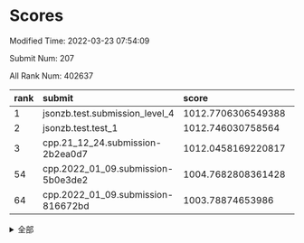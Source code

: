 # Scores

Modified Time: 2022-03-23 07:54:09

Submit Num: 207

All Rank Num: 402637

| rank |               submit               |       score        |       sigma        | pk_num |
| :--- | :--------------------------------- | :----------------- | :----------------- | :----- |
| 1    | jsonzb.test.submission_level_4     | 1012.7706306549388 | 0.8052419282251617 | 7787   |
| 2    | jsonzb.test.test_1                 | 1012.746030758564  | 0.8023748432313738 | 7782   |
| 3    | cpp.21_12_24.submission-2b2ea0d7   | 1012.0458169220817 | 0.7904865535899499 | 7780   |
| 54   | cpp.2022_01_09.submission-5b0e3de2 | 1004.7682808361428 | 0.7119267625997173 | 7782   |
| 64   | cpp.2022_01_09.submission-816672bd | 1003.78874653986   | 0.7106969377112478 | 7782   |


<details>
<summary>全部</summary>

| rank |                 submit                 |       score        |       sigma        | pk_num |
| :--- | :------------------------------------- | :----------------- | :----------------- | :----- |
| 1    | jsonzb.test.submission_level_4         | 1012.7706306549388 | 0.8052419282251617 | 7787   |
| 2    | jsonzb.test.test_1                     | 1012.746030758564  | 0.8023748432313738 | 7782   |
| 3    | cpp.21_12_24.submission-2b2ea0d7       | 1012.0458169220817 | 0.7904865535899499 | 7780   |
| 4    | gobigger.level_3.submission_level_3_4  | 1011.6036299317677 | 0.7672181017786979 | 7783   |
| 5    | gobigger.level_3.submission_level_3_30 | 1011.1528737748289 | 0.7519274187662255 | 7782   |
| 6    | gobigger.level_3.submission_level_3_24 | 1011.1320917120469 | 0.782467518560565  | 7780   |
| 7    | gobigger.level_3.submission_level_3_34 | 1011.0892154995557 | 0.7713067928442517 | 7778   |
| 8    | gobigger.level_3.submission_level_3_1  | 1011.037894772274  | 0.7619906263836392 | 7776   |
| 9    | gobigger.level_3.submission_level_3_5  | 1010.7655585176332 | 0.7698830687464973 | 7779   |
| 10   | gobigger.level_3.submission_level_3_43 | 1010.7622267310097 | 0.7842425005825188 | 7786   |
| 11   | gobigger.level_3.submission_level_3_29 | 1010.6769884107052 | 0.7617769499118687 | 7783   |
| 12   | gobigger.level_3.submission_level_3_3  | 1010.6284666553792 | 0.7690470854109885 | 7779   |
| 13   | gobigger.level_3.submission_level_3_25 | 1010.6189194293393 | 0.7652978635611657 | 7784   |
| 14   | gobigger.level_3.submission_level_3_36 | 1010.6146791894816 | 0.7488898822366507 | 7779   |
| 15   | gobigger.level_3.submission_level_3_14 | 1010.5979065611989 | 0.7486857887176456 | 7775   |
| 16   | gobigger.level_3.submission_level_3_42 | 1010.5554768736174 | 0.7452253147312283 | 7775   |
| 17   | gobigger.level_3.submission_level_3_16 | 1010.4858455755447 | 0.7567941192899578 | 7775   |
| 18   | gobigger.level_3.submission_level_3_0  | 1010.4656263858386 | 0.7643487743935157 | 7780   |
| 19   | gobigger.level_3.submission_level_3_45 | 1010.3633632835508 | 0.7549735831209272 | 7781   |
| 20   | gobigger.level_3.submission_level_3_48 | 1010.355799758742  | 0.7686018052808862 | 7777   |
| 21   | gobigger.level_3.submission_level_3_27 | 1010.264285886166  | 0.7424912722324285 | 7775   |
| 22   | gobigger.level_3.submission_level_3_32 | 1010.2186006632801 | 0.756320142101209  | 7776   |
| 23   | gobigger.level_3.submission_level_3_46 | 1010.1827739245186 | 0.7623701274114107 | 7785   |
| 24   | gobigger.level_3.submission_level_3_19 | 1010.1211451219774 | 0.7672741183826377 | 7774   |
| 25   | gobigger.level_3.submission_level_3_15 | 1010.1131771457825 | 0.7635305062869927 | 7784   |
| 26   | gobigger.level_3.submission_level_3_11 | 1010.1103411576429 | 0.7769006673231486 | 7771   |
| 27   | gobigger.level_3.submission_level_3_49 | 1010.0741952276687 | 0.7472966278888103 | 7783   |
| 28   | gobigger.level_3.submission_level_3_12 | 1009.9915765296275 | 0.7504397165573234 | 7783   |
| 29   | gobigger.level_3.submission_level_3_10 | 1009.9759544113224 | 0.7537842959863236 | 7781   |
| 30   | gobigger.level_3.submission_level_3_23 | 1009.9660893963353 | 0.7302454496532389 | 7783   |
| 31   | gobigger.level_3.submission_level_3_28 | 1009.9307479542305 | 0.7434533639779173 | 7785   |
| 32   | gobigger.level_3.submission_level_3_37 | 1009.9272059403384 | 0.7782856050244951 | 7779   |
| 33   | gobigger.level_3.submission_level_3_33 | 1009.859879878896  | 0.7683560575541823 | 7780   |
| 34   | gobigger.level_3.submission_level_3_39 | 1009.8420437541932 | 0.7640751971513536 | 7779   |
| 35   | gobigger.level_3.submission_level_3_9  | 1009.8273334332541 | 0.7820106920945578 | 7780   |
| 36   | gobigger.level_3.submission_level_3_35 | 1009.8262935026693 | 0.743708699365881  | 7781   |
| 37   | gobigger.level_3.submission_level_3_20 | 1009.7886637742623 | 0.7655403087051555 | 7779   |
| 38   | gobigger.level_3.submission_level_3_40 | 1009.7694752423765 | 0.7698407936512041 | 7783   |
| 39   | gobigger.level_3.submission_level_3_41 | 1009.7390151362205 | 0.7443386279783208 | 7780   |
| 40   | gobigger.level_3.submission_level_3_6  | 1009.6578603984645 | 0.7427975254656539 | 7784   |
| 41   | gobigger.level_3.submission_level_3_44 | 1009.5990943260787 | 0.7682115658681342 | 7784   |
| 42   | gobigger.level_3.submission_level_3_22 | 1009.552175082946  | 0.7568764738021538 | 7777   |
| 43   | gobigger.level_3.submission_level_3_47 | 1009.4119269907495 | 0.7556137282686627 | 7783   |
| 44   | gobigger.level_3.submission_level_3_21 | 1009.3582237731014 | 0.7519078506411819 | 7780   |
| 45   | gobigger.level_3.submission_level_3_18 | 1009.2079316466007 | 0.7568754336126873 | 7780   |
| 46   | gobigger.level_3.submission_level_3_31 | 1009.1207396593996 | 0.730413146617703  | 7786   |
| 47   | gobigger.level_3.submission_level_3_7  | 1009.050645205416  | 0.7512574246007043 | 7784   |
| 48   | gobigger.level_3.submission_level_3_26 | 1009.0373284443467 | 0.7401912158067683 | 7780   |
| 49   | gobigger.level_3.submission_level_3_2  | 1009.011063793089  | 0.7487281419154613 | 7782   |
| 50   | gobigger.level_3.submission_level_3_38 | 1008.9866805576078 | 0.7349431619851827 | 7781   |
| 51   | gobigger.level_3.submission_level_3_17 | 1008.9541511962957 | 0.7544653945938508 | 7783   |
| 52   | gobigger.level_3.submission_level_3_13 | 1008.7667921748946 | 0.7506417557890813 | 7780   |
| 53   | gobigger.level_3.submission_level_3_8  | 1008.5426855590629 | 0.7647447965535282 | 7778   |
| 54   | cpp.2022_01_09.submission-5b0e3de2     | 1004.7682808361428 | 0.7119267625997173 | 7782   |
| 55   | gobigger.level_1.submission_level_1_26 | 1004.5465657031258 | 0.7219240680761692 | 7781   |
| 56   | gobigger.level_1.submission_level_1_12 | 1004.5104321666403 | 0.7299991903996872 | 7775   |
| 57   | gobigger.level_1.submission_level_1_19 | 1004.4905916262607 | 0.7178322625152647 | 7788   |
| 58   | gobigger.level_1.submission_level_1_43 | 1004.28957879692   | 0.7289182024391582 | 7780   |
| 59   | gobigger.level_1.submission_level_1_35 | 1004.2578680670509 | 0.7243172503803081 | 7783   |
| 60   | gobigger.level_1.submission_level_1_30 | 1004.1823139627332 | 0.7260933617801406 | 7782   |
| 61   | gobigger.level_1.submission_level_1_44 | 1004.1359008854972 | 0.7373492726851062 | 7780   |
| 62   | gobigger.level_1.submission_level_1_42 | 1003.9548552941822 | 0.7184116958497463 | 7780   |
| 63   | gobigger.level_1.submission_level_1_45 | 1003.9345685932266 | 0.7102845735315642 | 7781   |
| 64   | cpp.2022_01_09.submission-816672bd     | 1003.78874653986   | 0.7106969377112478 | 7782   |
| 65   | gobigger.level_1.submission_level_1_7  | 1003.7700627026915 | 0.7141848864139779 | 7778   |
| 66   | gobigger.level_1.submission_level_1_23 | 1003.7522405827307 | 0.7094744837628374 | 7779   |
| 67   | gobigger.level_1.submission_level_1_1  | 1003.7309686276636 | 0.7188382858274494 | 7781   |
| 68   | gobigger.level_1.submission_level_1_41 | 1003.7206926860907 | 0.7119164355598591 | 7776   |
| 69   | gobigger.level_1.submission_level_1_3  | 1003.5895793873805 | 0.7091125218189355 | 7783   |
| 70   | gobigger.level_1.submission_level_1_9  | 1003.5801239797817 | 0.7055091847112211 | 7783   |
| 71   | gobigger.level_1.submission_level_1_20 | 1003.5752724322077 | 0.7177890891413851 | 7783   |
| 72   | gobigger.level_1.submission_level_1_18 | 1003.558318621577  | 0.7125497921622568 | 7782   |
| 73   | gobigger.level_1.submission_level_1_38 | 1003.5254918907015 | 0.7213436848060693 | 7777   |
| 74   | gobigger.level_1.submission_level_1_29 | 1003.5224296321031 | 0.7199038007601108 | 7784   |
| 75   | gobigger.level_1.submission_level_1_49 | 1003.3886998085526 | 0.7105880770373079 | 7784   |
| 76   | gobigger.level_1.submission_level_1_33 | 1003.3859623252283 | 0.7083554285389067 | 7783   |
| 77   | gobigger.level_1.submission_level_1_32 | 1003.3670371655064 | 0.7262481440039723 | 7778   |
| 78   | gobigger.level_1.submission_level_1_0  | 1003.3501571809765 | 0.7123800069863752 | 7778   |
| 79   | gobigger.level_1.submission_level_1_4  | 1003.3472144115565 | 0.7043182953936211 | 7781   |
| 80   | gobigger.level_1.submission_level_1_8  | 1003.2678783221006 | 0.7017850070628247 | 7778   |
| 81   | gobigger.level_1.submission_level_1_15 | 1003.2346358265032 | 0.7256679224844033 | 7783   |
| 82   | gobigger.level_1.submission_level_1_2  | 1003.2303696435137 | 0.7141690972308983 | 7785   |
| 83   | gobigger.level_1.submission_level_1_34 | 1003.2106123092144 | 0.7319405227053156 | 7780   |
| 84   | gobigger.level_1.submission_level_1_47 | 1003.1663464008977 | 0.7253783936053233 | 7781   |
| 85   | gobigger.level_1.submission_level_1_14 | 1003.1445991920349 | 0.709700924888453  | 7784   |
| 86   | gobigger.level_1.submission_level_1_27 | 1003.066730894278  | 0.7250974292320064 | 7784   |
| 87   | gobigger.level_1.submission_level_1_5  | 1003.0561693900669 | 0.7191416939051637 | 7778   |
| 88   | gobigger.level_1.submission_level_1_40 | 1003.0391414952252 | 0.7154964443029904 | 7777   |
| 89   | gobigger.level_1.submission_level_1_48 | 1002.9303130311041 | 0.7041273469709607 | 7782   |
| 90   | gobigger.level_1.submission_level_1_22 | 1002.9214504602718 | 0.7206109850790764 | 7780   |
| 91   | gobigger.level_1.submission_level_1_37 | 1002.855987491086  | 0.7219864845877907 | 7785   |
| 92   | gobigger.level_1.submission_level_1_10 | 1002.847856187936  | 0.7144038289191333 | 7782   |
| 93   | gobigger.level_1.submission_level_1_36 | 1002.8208236515483 | 0.7132332761204148 | 7782   |
| 94   | gobigger.level_1.submission_level_1_17 | 1002.7615762504215 | 0.7153075010296754 | 7782   |
| 95   | gobigger.level_1.submission_level_1_21 | 1002.7374911107332 | 0.7210327579783211 | 7781   |
| 96   | gobigger.level_1.submission_level_1_39 | 1002.687487798941  | 0.7124968956230822 | 7781   |
| 97   | gobigger.level_1.submission_level_1_11 | 1002.6488977033596 | 0.7091118358790875 | 7779   |
| 98   | gobigger.level_1.submission_level_1_28 | 1002.6447275706572 | 0.710827903262198  | 7779   |
| 99   | gobigger.level_1.submission_level_1_13 | 1002.5243022155875 | 0.7172887123680814 | 7780   |
| 100  | gobigger.level_1.submission_level_1_25 | 1002.4225269468625 | 0.7151276095558361 | 7784   |
| 101  | gobigger.level_1.submission_level_1_16 | 1002.1951030906164 | 0.7076048145949446 | 7781   |
| 102  | gobigger.level_1.submission_level_1_24 | 1002.1911635422967 | 0.7064790763662099 | 7780   |
| 103  | gobigger.level_1.submission_level_1_46 | 1002.0058122130146 | 0.710306944942309  | 7776   |
| 104  | gobigger.level_1.submission_level_1_31 | 1001.9152464461471 | 0.7059917542217508 | 7778   |
| 105  | gobigger.level_1.submission_level_1_6  | 1001.8855626981881 | 0.7025341924972469 | 7780   |
| 106  | gobigger.random.submission_random_15   | 997.6678187995251  | 0.7249009551385227 | 7774   |
| 107  | gobigger.random.submission_random_28   | 996.9684930352234  | 0.7200357961522297 | 7783   |
| 108  | gobigger.random.submission_random_2    | 996.8915303710553  | 0.7191621864489876 | 7778   |
| 109  | gobigger.random.submission_random_47   | 996.83059861315    | 0.6974033716261674 | 7778   |
| 110  | gobigger.random.submission_random_40   | 996.8088854891298  | 0.7204752755870977 | 7783   |
| 111  | gobigger.random.submission_random_27   | 996.7812669493039  | 0.7218808651118888 | 7782   |
| 112  | gobigger.random.submission_random_22   | 996.7329564932819  | 0.7087215294167902 | 7774   |
| 113  | gobigger.random.submission_random_21   | 996.7123138930289  | 0.7144406927288734 | 7773   |
| 114  | gobigger.random.submission_random_45   | 996.7109221754217  | 0.7097214005188326 | 7782   |
| 115  | gobigger.random.submission_random_32   | 996.6726544552548  | 0.7161491112000726 | 7779   |
| 116  | gobigger.random.submission_random_24   | 996.6502875373825  | 0.7090330657484135 | 7780   |
| 117  | gobigger.random.submission_random_19   | 996.6477842401728  | 0.7077903560312895 | 7780   |
| 118  | gobigger.random.submission_random_3    | 996.5815381707479  | 0.7139202751342925 | 7782   |
| 119  | gobigger.random.submission_random_29   | 996.5398982620072  | 0.7092741131919412 | 7787   |
| 120  | gobigger.random.submission_random_17   | 996.4387452516406  | 0.7086088723799543 | 7783   |
| 121  | gobigger.random.submission_random_0    | 996.4031953312575  | 0.7108046095424486 | 7781   |
| 122  | gobigger.random.submission_random_31   | 996.4030102033206  | 0.7086482890187185 | 7775   |
| 123  | gobigger.random.submission_random_25   | 996.3982999889034  | 0.7008920869615428 | 7773   |
| 124  | gobigger.random.submission_random_26   | 996.385756921      | 0.7111399118621495 | 7780   |
| 125  | gobigger.random.submission_random_1    | 996.3765401659451  | 0.6921864498879353 | 7779   |
| 126  | gobigger.random.submission_random_12   | 996.3456355427483  | 0.7185732196904537 | 7781   |
| 127  | gobigger.random.submission_random_20   | 996.2930772164905  | 0.7093432308867058 | 7780   |
| 128  | gobigger.random.submission_random_5    | 996.2485978670675  | 0.7083119758584306 | 7783   |
| 129  | gobigger.random.submission_random_7    | 996.1413563511846  | 0.7112341769846707 | 7778   |
| 130  | gobigger.random.submission_random_33   | 996.1372326164079  | 0.7036855117869085 | 7778   |
| 131  | gobigger.random.submission_random_11   | 996.1319494964976  | 0.7156729353714637 | 7782   |
| 132  | gobigger.random.submission_random_6    | 996.1036429858322  | 0.7228376761401105 | 7780   |
| 133  | gobigger.random.submission_random_42   | 996.0515965794666  | 0.7074324564842348 | 7784   |
| 134  | gobigger.random.submission_random_44   | 996.0383565726338  | 0.7083475977069733 | 7784   |
| 135  | gobigger.random.submission_random_41   | 996.0379602204345  | 0.7151816583757832 | 7781   |
| 136  | gobigger.random.submission_random_10   | 996.0363270120873  | 0.711653724936463  | 7778   |
| 137  | gobigger.random.submission_random_23   | 995.9786183148526  | 0.7127600391501051 | 7782   |
| 138  | gobigger.random.submission_random_14   | 995.9321793805543  | 0.7099019056135851 | 7780   |
| 139  | gobigger.random.submission_random_4    | 995.9146298865356  | 0.7194225742735931 | 7783   |
| 140  | gobigger.random.submission_random_43   | 995.8988169216225  | 0.7202867400533423 | 7779   |
| 141  | gobigger.random.submission_random_49   | 995.8160536922027  | 0.706294916727766  | 7782   |
| 142  | gobigger.random.submission_random_48   | 995.8078655812267  | 0.7157525383085823 | 7778   |
| 143  | gobigger.random.submission_random_36   | 995.7882285722036  | 0.7118786636448843 | 7777   |
| 144  | gobigger.random.submission_random_16   | 995.7586031882611  | 0.7278354630225513 | 7783   |
| 145  | gobigger.random.submission_random_9    | 995.6625328206509  | 0.7116466558552742 | 7781   |
| 146  | gobigger.random.submission_random_18   | 995.6423160314856  | 0.7091261296581635 | 7781   |
| 147  | gobigger.random.submission_random_38   | 995.5886293240194  | 0.7123167147426973 | 7778   |
| 148  | gobigger.random.submission_random_13   | 995.4770753564296  | 0.7130453631938527 | 7781   |
| 149  | gobigger.random.submission_random_8    | 995.430599493578   | 0.7246403048319735 | 7777   |
| 150  | gobigger.random.submission_random_35   | 995.3528507656099  | 0.7265434193471775 | 7776   |
| 151  | gobigger.random.submission_random_37   | 995.2052849177167  | 0.7137965656987376 | 7782   |
| 152  | gobigger.random.submission_random_39   | 995.0876174744811  | 0.7030297574540629 | 7775   |
| 153  | gobigger.random.submission_random_46   | 994.824200825448   | 0.7197365478053325 | 7786   |
| 154  | gobigger.random.submission_random_34   | 994.8092309305088  | 0.7163819998712715 | 7779   |
| 155  | gobigger.random.submission_random_30   | 994.5541748019477  | 0.7287199677489481 | 7783   |
| 156  | gobigger.level_2.submission_level_2_35 | 993.9942832481531  | 0.731176818185558  | 7780   |
| 157  | gobigger.level_2.submission_level_2_0  | 993.7695274163071  | 0.7275293366960938 | 7783   |
| 158  | gobigger.level_2.submission_level_2_3  | 993.7415876193057  | 0.736227889334278  | 7781   |
| 159  | gobigger.level_2.submission_level_2_2  | 993.6887417912446  | 0.7223267425149743 | 7783   |
| 160  | gobigger.level_2.submission_level_2_13 | 993.6575864659972  | 0.7339617653894632 | 7780   |
| 161  | gobigger.level_2.submission_level_2_44 | 993.5316759687817  | 0.7296783708151791 | 7774   |
| 162  | gobigger.level_2.submission_level_2_12 | 993.4386356003505  | 0.7250497250103238 | 7783   |
| 163  | gobigger.level_2.submission_level_2_23 | 993.1708755688423  | 0.7301107909546958 | 7773   |
| 164  | gobigger.level_2.submission_level_2_7  | 993.1594124915547  | 0.7436913132404412 | 7777   |
| 165  | gobigger.level_2.submission_level_2_41 | 993.1544192201428  | 0.7398399738160603 | 7782   |
| 166  | gobigger.level_2.submission_level_2_16 | 992.9158755912941  | 0.752487000121558  | 7776   |
| 167  | gobigger.level_2.submission_level_2_33 | 992.7680262774106  | 0.7553746039577934 | 7780   |
| 168  | gobigger.level_2.submission_level_2_49 | 992.7503137253096  | 0.7455689844582543 | 7781   |
| 169  | gobigger.level_2.submission_level_2_19 | 992.6762499141886  | 0.7474128765111338 | 7780   |
| 170  | gobigger.level_2.submission_level_2_27 | 992.464620093882   | 0.7418032126310722 | 7778   |
| 171  | gobigger.level_2.submission_level_2_14 | 992.4191536710185  | 0.7475264766431998 | 7780   |
| 172  | gobigger.level_2.submission_level_2_38 | 992.3746284052913  | 0.7221705607150957 | 7785   |
| 173  | gobigger.level_2.submission_level_2_45 | 992.3253742514032  | 0.7398142749929542 | 7781   |
| 174  | gobigger.level_2.submission_level_2_32 | 992.3246693154709  | 0.7374235608064112 | 7782   |
| 175  | gobigger.level_2.submission_level_2_1  | 992.2041023313622  | 0.7435978969291231 | 7783   |
| 176  | gobigger.level_2.submission_level_2_15 | 992.0865125907804  | 0.7495456973288951 | 7781   |
| 177  | gobigger.level_2.submission_level_2_4  | 991.9838935686287  | 0.7482379140748646 | 7778   |
| 178  | gobigger.level_2.submission_level_2_21 | 991.9769247022658  | 0.7411613467997362 | 7780   |
| 179  | gobigger.level_2.submission_level_2_10 | 991.9358899840419  | 0.7418040876539259 | 7779   |
| 180  | gobigger.level_2.submission_level_2_9  | 991.9293874704285  | 0.7342843255788806 | 7781   |
| 181  | gobigger.level_2.submission_level_2_22 | 991.8747089343509  | 0.7450168574560102 | 7784   |
| 182  | gobigger.level_2.submission_level_2_18 | 991.8456641499561  | 0.7570380551010931 | 7784   |
| 183  | gobigger.level_2.submission_level_2_20 | 991.8394685796814  | 0.7417702271307435 | 7776   |
| 184  | gobigger.level_2.submission_level_2_28 | 991.7924643279849  | 0.7599062571579225 | 7779   |
| 185  | gobigger.level_2.submission_level_2_48 | 991.6193190844739  | 0.7300929278465227 | 7781   |
| 186  | gobigger.level_2.submission_level_2_46 | 991.6071748779065  | 0.768243452999133  | 7783   |
| 187  | gobigger.level_2.submission_level_2_47 | 991.5915606502826  | 0.7566050286504518 | 7780   |
| 188  | gobigger.level_2.submission_level_2_26 | 991.532664339697   | 0.7421282659737473 | 7777   |
| 189  | gobigger.level_2.submission_level_2_30 | 991.4311182882909  | 0.7445277116645237 | 7787   |
| 190  | gobigger.level_2.submission_level_2_31 | 991.4274046439118  | 0.7387921486538277 | 7784   |
| 191  | gobigger.level_2.submission_level_2_25 | 991.3614340607803  | 0.7556159631089089 | 7784   |
| 192  | gobigger.level_2.submission_level_2_36 | 991.3127561819385  | 0.7505707665107434 | 7782   |
| 193  | gobigger.level_2.submission_level_2_8  | 991.2578408034426  | 0.770076094013137  | 7779   |
| 194  | gobigger.level_2.submission_level_2_24 | 991.2257228508354  | 0.7624195282353899 | 7778   |
| 195  | gobigger.level_2.submission_level_2_17 | 991.2239672306755  | 0.7443074042680037 | 7778   |
| 196  | gobigger.level_2.submission_level_2_42 | 991.1860052321313  | 0.750711780573003  | 7777   |
| 197  | gobigger.level_2.submission_level_2_29 | 991.0787961815828  | 0.7542632860715535 | 7775   |
| 198  | gobigger.level_2.submission_level_2_6  | 991.0693335931059  | 0.7404898826187659 | 7781   |
| 199  | gobigger.level_2.submission_level_2_39 | 991.0568568406654  | 0.7419454426750659 | 7785   |
| 200  | gobigger.level_2.submission_level_2_37 | 990.924628965649   | 0.7346587822164372 | 7784   |
| 201  | gobigger.level_2.submission_level_2_5  | 990.9202236353943  | 0.7401871526075935 | 7785   |
| 202  | gobigger.level_2.submission_level_2_11 | 990.8266727927042  | 0.7610215609250158 | 7775   |
| 203  | gobigger.level_2.submission_level_2_43 | 990.5209919934272  | 0.7641223311080001 | 7781   |
| 204  | gobigger.level_2.submission_level_2_34 | 990.5077287497053  | 0.7507903094579008 | 7778   |
| 205  | gobigger.level_2.submission_level_2_40 | 990.003878220506   | 0.7622138000348395 | 7783   |
| 206  | gobigger.none.submission_none_0        | 978.3481799520855  | 1.21222055088634   | 7782   |
| 207  | gobigger.none.submission_none_1        | 976.4989772832276  | 1.4271301388919602 | 7780   |

</details>